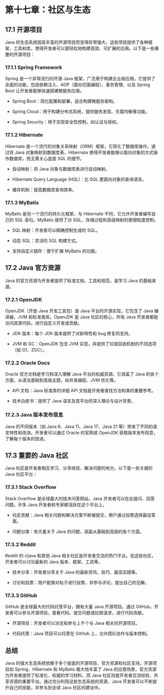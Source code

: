 # **第十七章：社区与生态**

## **17.1 开源项目**

Java 的生态系统因其丰富的开源项目而变得异常强大。这些项目提供了各种框架、工具和库，使得开发者可以更轻松地构建高效、可扩展的应用。以下是一些重要的开源项目：

### **17.1.1 Spring Framework**

Spring 是一个非常流行的开源 Java 框架，广泛用于构建企业级应用。它提供了全面的功能，包括依赖注入、AOP（面向切面编程）、事务管理、以及 Spring Boot 让开发者能够快速搭建微服务应用。

- Spring Boot：简化配置和部署，适合构建微服务架构。

- Spring Cloud：用于构建分布式系统，提供服务发现、负载均衡等功能。

- Spring Security：用于实现安全性控制，如认证与授权。

### **17.1.2 Hibernate**

Hibernate 是一个流行的对象关系映射（ORM）框架，它简化了数据库操作。通过将 Java 对象映射到数据库表，Hibernate 使得开发者能够以面向对象的方式操作数据库，而无需关心底层 SQL 的细节。

- 自动映射：将 Java 对象与数据库表进行自动映射。

- Hibernate Query Language (HQL)：比 SQL 更面向对象的查询语言。

- 缓存机制：提高数据库查询效率。

### **17.1.3 MyBatis**

MyBatis 是另一个流行的持久化框架，与 Hibernate 不同，它允许开发者编写自己的 SQL 语句。MyBatis 提供了对 SQL、存储过程和高级映射的更细粒度控制。

- SQL 映射：开发者可以精确控制生成的 SQL。

- 动态 SQL：灵活的 SQL 构建方式。

- 支持自定义插件：便于扩展 MyBatis 的功能。

## **17.2 Java 官方资源**

Java 的官方资源为开发者提供了标准文档、工具和规范，是学习 Java 的基础来源。

### **17.2.1 OpenJDK**

OpenJDK（开放 Java 开发工具包）是 Java 平台的开源实现，它包含了 Java 编译器、JVM 和标准类库。OpenJDK 是 Java 社区的核心，所有 Java 开发者都能访问其源代码，进行自定义开发或贡献。

- JDK 版本：每个 JDK 版本提供了对新特性和 bug 修复的支持。

- JVM 和 GC：OpenJDK 包含 JVM 实现，并提供了垃圾回收机制的不同选项（如 G1、ZGC）。

### **17.2.2 Oracle Docs**

Oracle 官方文档是学习和深入理解 Java 平台的权威资源。它涵盖了 Java 的各个方面，从语法基础到高级主题，如并发编程、JVM 优化等。

- API 文档：Java 标准库的详细 API 文档是开发者查找方法和类的重要参考。

- 技术白皮书：提供了 Java 语言及其平台的深入理论与设计背景。

### **17.2.3 Java 版本发布信息**

Java 的不同版本（如 Java 8、Java 11、Java 17、Java 21 等）带来了不同的语言特性和改进。开发者可以通过 Oracle 的官网或 OpenJDK 获取版本发布信息，了解每个版本的改进。

## **17.3 重要的 Java 社区**

Java 社区是开发者相互学习、分享经验、解决问题的地方。以下是一些关键的 Java 社区平台：

### **17.3.1 Stack Overflow**

Stack Overflow 是全球最大的技术问答网站，Java 开发者可以在此提问、回答问题。许多 Java 开发者和专家都活跃在这个平台上。

- 社区贡献：Java 相关问题和解决方案不断被提交，用户通过投票选择最佳答案。

- 问题分类：有大量关于 Java 的问题，涵盖从基础到高级的各个方面。

### **17.3.2 Reddit**

Reddit 的 r/java 和其他 Java 相关社区是开发者交流的热门平台。在这些社区，开发者可以讨论最新的 Java 版本、框架、工具等。

- 技术分享：开发者分享关于 Java 的最新资讯、技巧、最佳实践等。

- 讨论和投票：用户能够对帖子进行投票，并参与评论，提出自己的见解。

### **17.3.3 GitHub**

GitHub 是全球最大的代码托管平台，拥有大量 Java 开源项目。通过 GitHub，开发者可以参与开源项目，查看代码，提交问题或拉取请求，进行代码贡献。

- 开源项目：开发者可以浏览和参与上千个与 Java 相关的开源项目。

- 代码托管：Java 项目可以托管在 GitHub 上，允许团队协作与版本控制。

## **总结**

Java 的强大生态系统依赖于多个层面的开源项目、官方资源和社区支持。开源项目如 Spring、Hibernate 和 MyBatis 极大地丰富了 Java 的应用场景，官方资源为开发者提供了标准化、权威的学习材料，而 Java 社区则是开发者交流经验、共享资源的重要平台。通过充分利用这些生态系统的资源，Java 开发者可以不断提升自己的技能，并参与到全球 Java 社区的建设中。